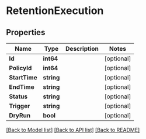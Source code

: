 # RetentionExecution

## Properties

Name | Type | Description | Notes
------------ | ------------- | ------------- | -------------
**Id** | **int64** |  | [optional] 
**PolicyId** | **int64** |  | [optional] 
**StartTime** | **string** |  | [optional] 
**EndTime** | **string** |  | [optional] 
**Status** | **string** |  | [optional] 
**Trigger** | **string** |  | [optional] 
**DryRun** | **bool** |  | [optional] 

[[Back to Model list]](../README.md#documentation-for-models) [[Back to API list]](../README.md#documentation-for-api-endpoints) [[Back to README]](../README.md)


